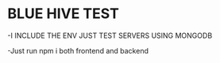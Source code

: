 # BLUE HIVE TEST
-I INCLUDE THE ENV JUST TEST SERVERS USING MONGODB


-Just run npm i both frontend and backend
